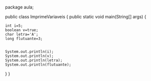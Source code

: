 package aula;

public class ImprimeVariaveis {
	public static void main(String[] args) {
	
	
	int i=5;
	boolean v=true;
	char letra='A';
	long flutuante=3;
	
			
	System.out.println(i);
	System.out.println(v);
	System.out.println(letra);
	System.out.println(flutuante);
	
}
}
